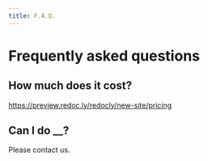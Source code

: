```yaml
---
title: F.A.Q.
---
```


# Frequently asked questions

## How much does it cost?

https://preview.redoc.ly/redocly/new-site/pricing

## Can I do **\_\_**?

Please contact us.
